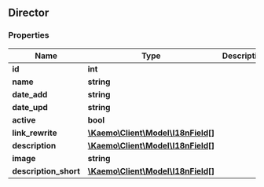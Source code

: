 ## Director

### Properties
Name | Type | Description | Notes
------------ | ------------- | ------------- | -------------
**id** | **int** |  | [optional] 
**name** | **string** |  | [optional] 
**date_add** | **string** |  | [optional] 
**date_upd** | **string** |  | [optional] 
**active** | **bool** |  | [optional] 
**link_rewrite** | [**\Kaemo\Client\Model\I18nField[]**](#I18nField) |  | [optional] 
**description** | [**\Kaemo\Client\Model\I18nField[]**](#I18nField) |  | [optional] 
**image** | **string** |  | [optional] 
**description_short** | [**\Kaemo\Client\Model\I18nField[]**](#I18nField) |  | [optional] 


